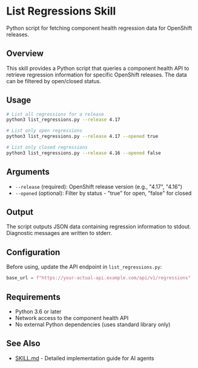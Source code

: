 # List Regressions Skill

Python script for fetching component health regression data for OpenShift releases.

## Overview

This skill provides a Python script that queries a component health API to retrieve regression information for specific OpenShift releases. The data can be filtered by open/closed status.

## Usage

```bash
# List all regressions for a release
python3 list_regressions.py --release 4.17

# List only open regressions
python3 list_regressions.py --release 4.17 --opened true

# List only closed regressions
python3 list_regressions.py --release 4.16 --opened false
```

## Arguments

- `--release` (required): OpenShift release version (e.g., "4.17", "4.16")
- `--opened` (optional): Filter by status - "true" for open, "false" for closed

## Output

The script outputs JSON data containing regression information to stdout. Diagnostic messages are written to stderr.

## Configuration

Before using, update the API endpoint in `list_regressions.py`:

```python
base_url = f"https://your-actual-api.example.com/api/v1/regressions"
```

## Requirements

- Python 3.6 or later
- Network access to the component health API
- No external Python dependencies (uses standard library only)

## See Also

- [SKILL.md](./SKILL.md) - Detailed implementation guide for AI agents
